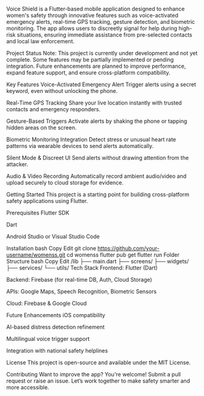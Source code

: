 Voice Shield is a Flutter-based mobile application designed to enhance women's safety through innovative features such as voice-activated emergency alerts, real-time GPS tracking, gesture detection, and biometric monitoring. The app allows users to discreetly signal for help during high-risk situations, ensuring immediate assistance from pre-selected contacts and local law enforcement.

Project Status
Note: This project is currently under development and not yet complete. Some features may be partially implemented or pending integration. Future enhancements are planned to improve performance, expand feature support, and ensure cross-platform compatibility.

Key Features
Voice-Activated Emergency Alert
Trigger alerts using a secret keyword, even without unlocking the phone.

Real-Time GPS Tracking
Share your live location instantly with trusted contacts and emergency responders.

Gesture-Based Triggers
Activate alerts by shaking the phone or tapping hidden areas on the screen.

Biometric Monitoring Integration
Detect stress or unusual heart rate patterns via wearable devices to send alerts automatically.

Silent Mode & Discreet UI
Send alerts without drawing attention from the attacker.

Audio & Video Recording
Automatically record ambient audio/video and upload securely to cloud storage for evidence.

Getting Started
This project is a starting point for building cross-platform safety applications using Flutter.

Prerequisites
Flutter SDK

Dart

Android Studio or Visual Studio Code

Installation
bash
Copy
Edit
git clone https://github.com/your-username/womenss.git
cd womenss
flutter pub get
flutter run
Folder Structure
bash
Copy
Edit
/lib
  ├── main.dart
  ├── screens/
  ├── widgets/
  ├── services/
  └── utils/
Tech Stack
Frontend: Flutter (Dart)

Backend: Firebase (for real-time DB, Auth, Cloud Storage)

APIs: Google Maps, Speech Recognition, Biometric Sensors

Cloud: Firebase & Google Cloud

Future Enhancements
iOS compatibility

AI-based distress detection refinement

Multilingual voice trigger support

Integration with national safety helplines

License
This project is open-source and available under the MIT License.

Contributing
Want to improve the app? You're welcome! Submit a pull request or raise an issue. Let’s work together to make safety smarter and more accessible.
